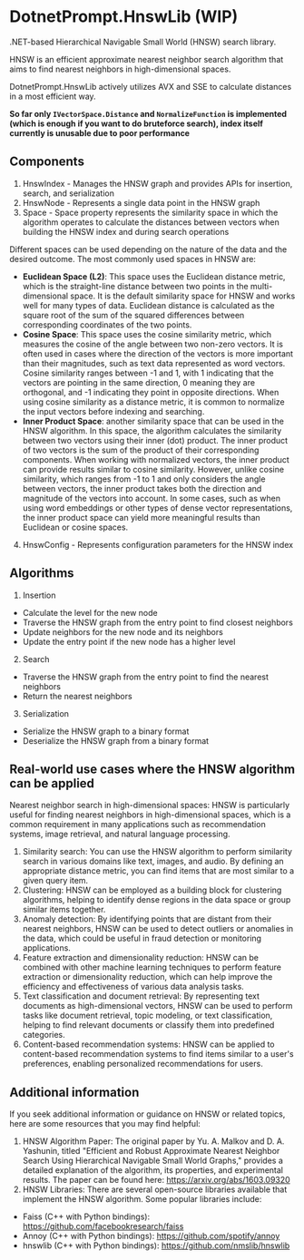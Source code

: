 # DotnetPrompt.HnswLib (WIP)
.NET-based Hierarchical Navigable Small World (HNSW) search library. 

HNSW is an efficient approximate nearest neighbor search algorithm that aims to find nearest neighbors in high-dimensional spaces.

DotnetPrompt.HnswLib actively utilizes AVX and SSE to calculate distances in a most efficient way.

**So far only `IVectorSpace.Distance` and `NormalizeFunction` is implemented (which is enough if you want to do bruteforce search), index itself currently is unusable due to poor performance**

## Components
1. HnswIndex - Manages the HNSW graph and provides APIs for insertion, search, and serialization
2. HnswNode - Represents a single data point in the HNSW graph
3. Space - Space property represents the similarity space in which the algorithm operates to calculate the distances between vectors when building the HNSW index and during search operations

Different spaces can be used depending on the nature of the data and the desired outcome. The most commonly used spaces in HNSW are:

* **Euclidean Space (L2)**: This space uses the Euclidean distance metric, which is the straight-line distance between two points in the multi-dimensional space. It is the default similarity space for HNSW and works well for many types of data. Euclidean distance is calculated as the square root of the sum of the squared differences between corresponding coordinates of the two points.
* **Cosine Space**: This space uses the cosine similarity metric, which measures the cosine of the angle between two non-zero vectors. It is often used in cases where the direction of the vectors is more important than their magnitudes, such as text data represented as word vectors. Cosine similarity ranges between -1 and 1, with 1 indicating that the vectors are pointing in the same direction, 0 meaning they are orthogonal, and -1 indicating they point in opposite directions. When using cosine similarity as a distance metric, it is common to normalize the input vectors before indexing and searching.
* **Inner Product Space**: another similarity space that can be used in the HNSW algorithm. In this space, the algorithm calculates the similarity between two vectors using their inner (dot) product. The inner product of two vectors is the sum of the product of their corresponding components. When working with normalized vectors, the inner product can provide results similar to cosine similarity. However, unlike cosine similarity, which ranges from -1 to 1 and only considers the angle between vectors, the inner product takes both the direction and magnitude of the vectors into account. In some cases, such as when using word embeddings or other types of dense vector representations, the inner product space can yield more meaningful results than Euclidean or cosine spaces.

4. HnswConfig - Represents configuration parameters for the HNSW index

## Algorithms

1. Insertion
 * Calculate the level for the new node
 * Traverse the HNSW graph from the entry point to find closest neighbors
 * Update neighbors for the new node and its neighbors
 * Update the entry point if the new node has a higher level
2. Search
 * Traverse the HNSW graph from the entry point to find the nearest neighbors
 * Return the nearest neighbors
3. Serialization
 * Serialize the HNSW graph to a binary format
 * Deserialize the HNSW graph from a binary format

## Real-world use cases where the HNSW algorithm can be applied

Nearest neighbor search in high-dimensional spaces: HNSW is particularly useful for finding nearest neighbors in high-dimensional spaces, which is a common requirement in many applications such as recommendation systems, image retrieval, and natural language processing.

1. Similarity search: You can use the HNSW algorithm to perform similarity search in various domains like text, images, and audio. By defining an appropriate distance metric, you can find items that are most similar to a given query item.
1. Clustering: HNSW can be employed as a building block for clustering algorithms, helping to identify dense regions in the data space or group similar items together.
1. Anomaly detection: By identifying points that are distant from their nearest neighbors, HNSW can be used to detect outliers or anomalies in the data, which could be useful in fraud detection or monitoring applications.
1. Feature extraction and dimensionality reduction: HNSW can be combined with other machine learning techniques to perform feature extraction or dimensionality reduction, which can help improve the efficiency and effectiveness of various data analysis tasks.
1. Text classification and document retrieval: By representing text documents as high-dimensional vectors, HNSW can be used to perform tasks like document retrieval, topic modeling, or text classification, helping to find relevant documents or classify them into predefined categories.
1. Content-based recommendation systems: HNSW can be applied to content-based recommendation systems to find items similar to a user's preferences, enabling personalized recommendations for users.

## Additional information 
If you seek additional information  or guidance on HNSW or related topics, here are some resources that you may find helpful:

1. HNSW Algorithm Paper: The original paper by Yu. A. Malkov and D. A. Yashunin, titled "Efficient and Robust Approximate Nearest Neighbor Search Using Hierarchical Navigable Small World Graphs," provides a detailed explanation of the algorithm, its properties, and experimental results. The paper can be found here: https://arxiv.org/abs/1603.09320
1. HNSW Libraries: There are several open-source libraries available that implement the HNSW algorithm. Some popular libraries include:
  * Faiss (C++ with Python bindings): https://github.com/facebookresearch/faiss
  * Annoy (C++ with Python bindings): https://github.com/spotify/annoy
  * hnswlib (C++ with Python bindings): https://github.com/nmslib/hnswlib
